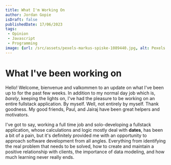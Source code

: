 ```yaml
---
title: What I'm Working On
author: Jordan Gopie
isDraft: false
publishedDate: 17/06/2023
tags:
 - Opinion
 - Javascript
 - Programming
image: {url: /src/assets/pexels-markus-spiske-1089440.jpg, alt: Pexels by Markus Spiske}
---
```


# What I've been working on

Hello! Welcome, bienvenue and valkommen to an update on what I've been up to for the past few weeks. In addition to my normal day job which is, *barely*, keeping the lights on, I've had the pleasure to be working on an entire fullstack application. By myself. Well, not entirely by myself. Thank goodness. My good friends, Paul, and Jairaj have been great helpers and motivators.

I've got to say, working a full time job and solo-developing a fullstack application, whose calculations and logic mostly deal with **dates**, has been a bit of a pain, but it's definitely provided me with an opportunity to approach software development from all angles. Everything from identifying the real problem that needs to be solved, how to create and maintain a positive relationship with clients, the importance of data modeling, and how much learning never really ends.
